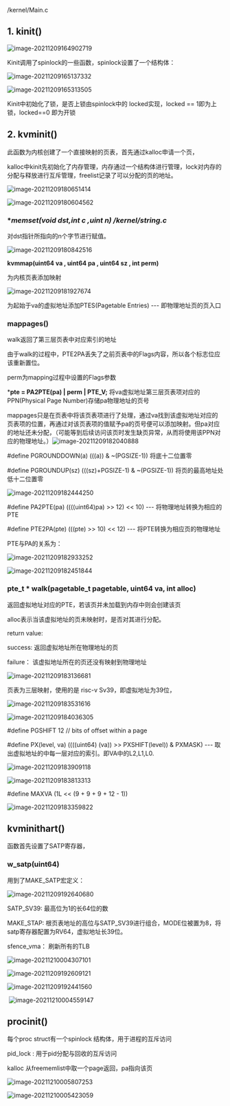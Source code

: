 /kernel/Main.c

## 1. kinit()

![image-20211209164902719](xv6内存源码阅读.assets/image-20211209164902719.png)

  Kinit调用了spinlock的一些函数，spinlock设置了一个结构体：

![image-20211209165137332](xv6内存源码阅读.assets/image-20211209165137332.png)

![image-20211209165313505](xv6内存源码阅读.assets/image-20211209165313505.png)

Kinit中初始化了锁，是否上锁由spinlock中的 locked实现，locked == 1即为上锁，locked==0 即为开锁

## 2. kvminit()

此函数为内核创建了一个直接映射的页表，首先通过kalloc申请一个页，

kalloc中kinit先初始化了内存管理，内存通过一个结构体进行管理，lock对内存的分配与释放进行互斥管理，freelist记录了可以分配的页的地址。

![image-20211209180651414](xv6内存源码阅读.assets/image-20211209180651414.png)

![image-20211209180604562](xv6内存源码阅读.assets/image-20211209180604562.png)

### **memset(void *dst,int c ,uint n)  /kernel/string.c**

对dst指针所指向的n个字节进行赋值。

![image-20211209180842516](xv6内存源码阅读.assets/image-20211209180842516.png)

**kvmmap(uint64 va , uint64 pa , uint64 sz , int perm)**

为内核页表添加映射

![image-20211209181927674](xv6内存源码阅读.assets/image-20211209181927674.png)

为起始于va的虚拟地址添加PTES(Pagetable Entries) --- 即物理地址页的页入口

### mappages()

walk返回了第三层页表中对应索引的地址

由于walk的过程中，PTE2PA丢失了之前页表中的Flags内容，所以各个标志位应该重新置位。

perm为mapping过程中设置的Flags参数

 ***pte = PA2PTE(pa) | perm | PTE_V;**    将va虚拟地址第三层页表项对应的PPN(Physical Page Number)存储pa物理地址的页号

mappages只是在页表中将该页表项进行了处理，通过va找到该虚拟地址对应的页表项的位置，再通过对该页表项的值赋予pa的页号便可以添加映射。但pa对应的地址还未分配，（可能等到后续访问该页时发生缺页异常，从而将使用该PPN对应的物理地址。）![image-20211209182040888](xv6内存源码阅读.assets/image-20211209182040888.png)

 #define PGROUNDDOWN(a) (((a)) & ~(PGSIZE-1))  将底十二位置零

#define PGROUNDUP(sz)  (((sz)+PGSIZE-1) & ~(PGSIZE-1)) 将页的最高地址处低十二位置零

![image-20211209182444250](xv6内存源码阅读.assets/image-20211209182444250.png)

 #define PA2PTE(pa) ((((uint64)pa) >> 12) << 10)  --- 将物理地址转换为相应的PTE

#define PTE2PA(pte) (((pte) >> 10) << 12)   --- 将PTE转换为相应页的物理地址

PTE与PA的关系为：

![image-20211209182933252](xv6内存源码阅读.assets/image-20211209182933252.png)

![image-20211209182451844](xv6内存源码阅读.assets/image-20211209182451844.png)



### pte_t *  walk(pagetable_t pagetable, uint64 va, int alloc)

返回虚拟地址对应的PTE，若该页并未加载到内存中则会创建该页

alloc表示当该虚拟地址的页未映射时，是否对其进行分配。

return value:

success:  返回虚拟地址所在物理地址的页

failure： 该虚拟地址所在的页还没有映射到物理地址

![image-20211209183136681](xv6内存源码阅读.assets/image-20211209183136681.png)

页表为三层映射，使用的是 risc-v Sv39，即虚拟地址为39位，

![image-20211209183531616](xv6内存源码阅读.assets/image-20211209183531616.png)

![image-20211209184036305](xv6内存源码阅读.assets/image-20211209184036305.png)

#define PGSHIFT 12  // bits of offset within a page 

#define PX(level, va) ((((uint64) (va)) >> PXSHIFT(level)) & PXMASK)  ---  取出虚拟地址的中每一层对应的索引。即VA中的L2,L1,L0.

![image-20211209183909118](xv6内存源码阅读.assets/image-20211209183909118.png)

![image-20211209183813313](xv6内存源码阅读.assets/image-20211209183813313.png)

#define MAXVA (1L << (9 + 9 + 9 + 12 - 1)) 

![image-20211209183359822](xv6内存源码阅读.assets/image-20211209183359822.png)



## kvminithart()

函数首先设置了SATP寄存器，

### w_satp(uint64)

用到了MAKE_SATP宏定义：

![image-20211209192640680](xv6内存源码阅读.assets/image-20211209192640680.png)

SATP_SV39: 最高位为1的长64位的数

MAKE_STAP: 根页表地址的高位与SATP_SV39进行组合，MODE位被置为8，将satp寄存器配置为RV64，虚拟地址长39位。

sfence_vma： 刷新所有的TLB

![image-20211210004307101](xv6内存源码阅读.assets/image-20211210004307101.png)

![image-20211209192609121](xv6内存源码阅读.assets/image-20211209192609121.png)

![image-20211209192441560](xv6内存源码阅读.assets/image-20211209192441560.png)

​             ![image-20211210004559147](xv6内存源码阅读.assets/image-20211210004559147.png)

## procinit()

每个proc struct有一个spinlock 结构体，用于进程的互斥访问

pid_lock : 用于pid分配与回收的互斥访问

kalloc 从freememlist中取一个page返回，pa指向该页

![image-20211210005807253](xv6内存源码阅读.assets/image-20211210005807253.png)



![image-20211210005423059](xv6内存源码阅读.assets/image-20211210005423059.png)







